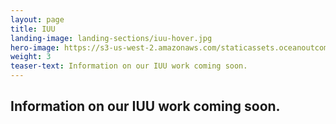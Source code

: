 ```yaml
---
layout: page 
title: IUU
landing-image: landing-sections/iuu-hover.jpg
hero-image: https://s3-us-west-2.amazonaws.com/staticassets.oceanoutcomes.org/hero+photos/iuuhero.jpg
weight: 3
teaser-text: Information on our IUU work coming soon.
---
```

## Information on our IUU work coming soon. 
